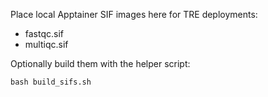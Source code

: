 Place local Apptainer SIF images here for TRE deployments:
- fastqc.sif
- multiqc.sif

Optionally build them with the helper script:

```
bash build_sifs.sh
```
